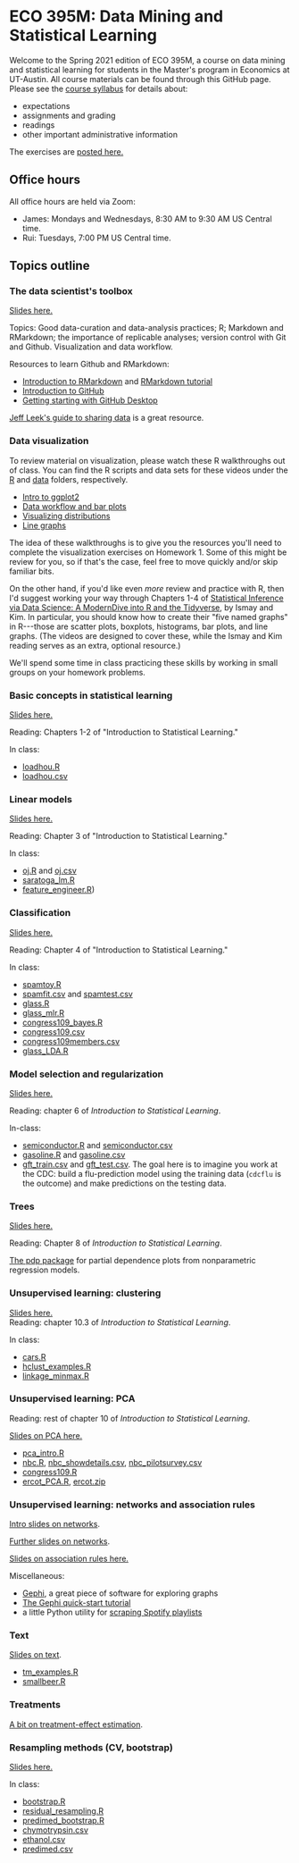 # ECO 395M: Data Mining and Statistical Learning

Welcome to the Spring 2021 edition of ECO 395M, a course on data mining and statistical learning for students in the Master's program in Economics at UT-Austin.  All course materials can be found through this GitHub page.  Please see the [course syllabus](syllabus.md) for details about:  

- expectations  
- assignments and grading  
- readings  
- other important administrative information   

The exercises are [posted here.](https://github.com/jgscott/ECO395M/tree/master/exercises)    

## Office hours

All office hours are held via Zoom:

- James: Mondays and Wednesdays, 8:30 AM to 9:30 AM US Central time.  
- Rui: Tuesdays, 7:00 PM US Central time.  

## Topics outline  


### The data scientist's toolbox

[Slides here.](slides/01-intro/01_intro.pdf)  

Topics: Good data-curation and data-analysis practices; R; Markdown and RMarkdown; the importance of replicable analyses; version control with Git and Github.  Visualization and data workflow.  

Resources to learn Github and RMarkdown:  
- [Introduction to RMarkdown](http://rmarkdown.rstudio.com) and [RMarkdown tutorial](https://rmarkdown.rstudio.com/lesson-1.html)  
- [Introduction to GitHub](https://guides.github.com/activities/hello-world/)   
- [Getting starting with GitHub Desktop](https://help.github.com/en/desktop/getting-started-with-github-desktop)  

[Jeff Leek's guide to sharing data](https://github.com/jtleek/datasharing) is a great resource.  


### Data visualization  

To review material on visualization, please watch these R walkthroughs out of class.  You can find the R scripts and data sets for these videos under the [R](./r) and [data](./data) folders, respectively. 

- [Intro to ggplot2](https://www.youtube.com/watch?v=UK2FhxMnmjQ)  
- [Data workflow and bar plots](https://www.youtube.com/watch?v=k76R7ifcyvs)   
- [Visualizing distributions](https://www.youtube.com/watch?v=wFpzPtdIfTg)   
- [Line graphs](https://www.youtube.com/watch?v=LSDMuOE02ME)   

The idea of these walkthroughs is to give you the resources you'll need to complete the visualization exercises on Homework 1.   Some of this might be review for you, so if that's the case, feel free to move quickly and/or skip familiar bits.   

 On the other hand, if you'd like even _more_ review and practice with R, then I'd suggest working your way through Chapters 1-4 of [Statistical Inference via Data Science: A ModernDive into R and the Tidyverse](https://moderndive.com/index.html), by Ismay and Kim.  In particular, you should know how to create their "five named graphs" in R---those are scatter plots, boxplots, histograms, bar plots, and line graphs.  (The videos are designed to cover these, while the Ismay and Kim reading serves as an extra, optional resource.)  

We'll spend some time in class practicing these skills by working in small groups on your homework problems.   


### Basic concepts in statistical learning  

[Slides here.](slides/02-intro_learning/02_intro_learning.pdf)  

Reading: Chapters 1-2 of "Introduction to Statistical Learning."

In class:  
- [loadhou.R](./r/loadhou.R)  
- [loadhou.csv](./data/loadhou.csv)  


### Linear models  

[Slides here.](slides/03-linear_regression/03_linear_models.pdf)  

Reading: Chapter 3 of "Introduction to Statistical Learning."

In class:  
- [oj.R](r/oj.R) and [oj.csv](data/oj.csv)   
- [saratoga_lm.R](r/saratoga_lm.R)  
- [feature_engineer.R](r/feature_engineer.R))  


### Classification

[Slides here.](slides/04-classification/04-classification.pdf)  


Reading: Chapter 4 of "Introduction to Statistical Learning."

In class:  
- [spamtoy.R](r/spamtoy.r)  
- [spamfit.csv](data/spamfit.csv) and [spamtest.csv](data/spamtest.csv)   
- [glass.R](r/glass.R)  
- [glass_mlr.R](r/glass_mlr.R)   
- [congress109_bayes.R](r/congress109_bayes.R)   
- [congress109.csv](data/congress109.csv)    
- [congress109members.csv](data/congress109members.csv)    
- [glass_LDA.R](r/glass_LDA.R)  


### Model selection and regularization  

[Slides here.](slides/05-selection_regularization/05-selection_regularization.pdf)  


Reading: chapter 6 of _Introduction to Statistical Learning_.  

In-class:  
- [semiconductor.R](r/semiconductor.R) and [semiconductor.csv](data/semiconductor.csv)  
- [gasoline.R](r/gasoline.R) and [gasoline.csv](data/gasoline.csv)  
- [gft_train.csv](data/gft_train.csv) and [gft_test.csv](data/gft_test.csv).  The goal here is to imagine you work at the CDC: build a flu-prediction model using the training data (`cdcflu` is the outcome) and make predictions on the testing data.   


### Trees

[Slides here.](slides/06-trees/06-trees.pdf)  

Reading: Chapter 8 of _Introduction to Statistical Learning_.

[The pdp package](https://journal.r-project.org/archive/2017/RJ-2017-016/RJ-2017-016.pdf) for partial dependence plots from nonparametric regression models.  


### Unsupervised learning: clustering    

[Slides here.](slides/07-clustering/07-clustering.pdf)  
Reading: chapter 10.3 of _Introduction to Statistical Learning_.

In class:  
- [cars.R](r/cars.R)  
- [hclust_examples.R](r/hclust_examples.R)  
- [linkage_minmax.R](r/linkage_minmax.R)  


### Unsupervised learning: PCA 

Reading: rest of chapter 10 of _Introduction to Statistical Learning_.

[Slides on PCA here.](slides/08-PCA/08-PCA.pdf)  

- [pca_intro.R](r/pca_intro.R)  
- [nbc.R](r/nbc.R), [nbc_showdetails.csv](data/nbc_showdetails.csv), [nbc_pilotsurvey.csv](data/nbc_pilotsurvey.csv)   
- [congress109.R](r/congress109.R)   
- [ercot_PCA.R](r/ercot_PCA.R), [ercot.zip](data/ercot.zip)  


### Unsupervised learning: networks and association rules

[Intro slides on networks](notes/networks_intro.pdf).  

[Further slides on networks](slides/arx/Networks.pdf).  

[Slides on association rules here.](https://github.com/jgscott/ECO395M/blob/master/notes/association_rules.pdf)    


Miscellaneous:  
- [Gephi](https://gephi.org/), a great piece of software for exploring graphs  
- [The Gephi quick-start tutorial](https://gephi.org/tutorials/gephi-tutorial-quick_start.pdf)  
- a little Python utility for [scraping Spotify playlists](https://github.com/nithinphilips/spotifyscrape)  


### Text

[Slides on text](notes/text_intro.pdf).   

- [tm_examples.R](r/tm_examples.R) 
- [smallbeer.R](r/smallbeer.R) 


### Treatments

[A bit on treatment-effect estimation](slides/arx/Treatments.pdf). 


### Resampling methods (CV, bootstrap)  

[Slides here.](http://rpubs.com/jgscott/resampling)    
  
In class:  
- [bootstrap.R](r/bootstrap.R)  
- [residual_resampling.R](r/residual_resampling.R)  
- [predimed_bootstrap.R](data/predimed_bootstrap.R)    
- [chymotrypsin.csv](data/chymotrypsin.csv)   
- [ethanol.csv](data/ethanol.csv)    
- [predimed.csv](data/predimed.csv)    




